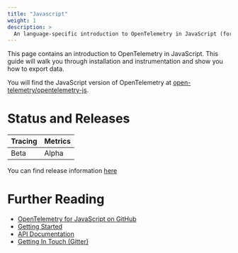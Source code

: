 ```yaml
---
title: "Javascript"
weight: 1
description: >
  An language-specific introduction to OpenTelemetry in JavaScript (for Node.JS & the browser).
---
```


This page contains an introduction to OpenTelemetry in JavaScript. This guide will walk you through installation and instrumentation and show you how to export data.


You will find the JavaScript version of OpenTelemetry at [open-telemetry/opentelemetry-js](https://github.com/open-telemetry/opentelemetry-js).

# Status and Releases

| Tracing | Metrics |
| ------- | ------- |
| Beta    | Alpha   |

You can find release information [here](https://github.com/open-telemetry/opentelemetry-js/releases)

# Further Reading

* [OpenTelemetry for JavaScript on GitHub](https://github.com/open-telemetry/opentelemetry-js)
* [Getting Started](https://github.com/open-telemetry/opentelemetry-js/blob/master/getting-started/README.md)
* [API Documentation](https://open-telemetry.github.io/opentelemetry-js)
* [Getting In Touch (Gitter)](https://gitter.im/open-telemetry/opentelemetry-node)
